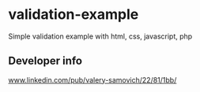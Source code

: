 validation-example
======================

Simple validation example with html, css, javascript, php

Developer info
--------------

www.linkedin.com/pub/valery-samovich/22/81/1bb/


